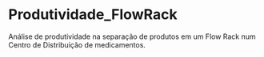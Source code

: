 # Produtividade_FlowRack
Análise de produtividade na separação de produtos em um Flow Rack num Centro de Distribuição de medicamentos.
